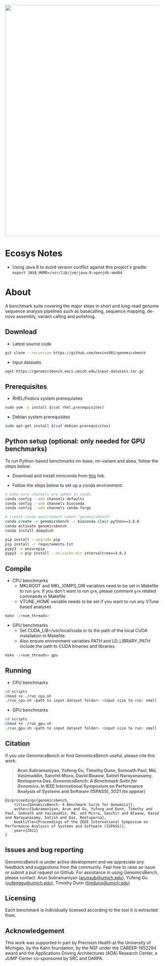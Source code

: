 <p align="center"><img src="https://github.com/arun-sub/punnet/blob/master/img/GenomicsBenchLogo-Colored.png" width="750"></p>

# Ecosys Notes
- Using Java 8 to avoid version conflict against this project's gradle: `export JAVA_HOME=/usr/lib/jvm/java-8-openjdk-amd64`
`

# About

A benchmark suite covering the major steps in short and long-read genome sequence analysis pipelines such as basecalling, sequence mapping, de-novo assembly, variant calling and polishing.

## Download

* Latest source code

```bash
git clone --recursive https://github.com/kevins981/genomicsbench
```

* Input datasets

```bash
wget https://genomicsbench.eecs.umich.edu/input-datasets.tar.gz
```

## Prerequisites

* RHEL/Fedora system prerequisites

```bash
sudo yum -y install $(cat rhel.prerequisites)
```
* Debian system prerequisites

```bash
sudo apt-get install $(cat debian.prerequisites)
```

## Python setup (optional: only needed for GPU benchmarks)

To run Python-based benchmarks nn-base, nn-variant and abea, follow the steps below:

* Download and install miniconda from [this](https://docs.conda.io/projects/continuumio-conda/en/latest/user-guide/install/download.html) link.

* Follow the steps below to set up a conda environment:

```bash
# make sure channels are added in conda
conda config --add channels defaults
conda config --add channels bioconda
conda config --add channels conda-forge

# create conda environment named "genomicsbench"
conda create -n genomicsbench -c bioconda clair python==3.6.8
conda activate genomicsbench
conda install deepdish

pip install --upgrade pip
pip install -r requirements.txt
pypy3 -m ensurepip
pypy3 -m pip install --no-cache-dir intervaltree==3.0.2
```

## Compile

* CPU benchmarks
    * MKLROOT and MKL_IOMPS_DIR variables need to be set in Makefile to run `grm`. If you don't want to run `grm`, please comment `grm` related commands in Makefile
    * VTUNE_HOME variable needs to be set if you want to run any VTune based analyses

```bash
make -j<num_threads>
```

* GPU benchmarks
  * Set CUDA_LIB=/usr/local/cuda or to the path of the local CUDA installation in Makefile. 
  * Also ensure environment variables PATH and LD_LIBRARY_PATH include the path to CUDA binaries and libraries.

```bash
make -j<num_threads> gpu
```

## Running

* CPU benchmarks

```bash
cd scripts
chmod +x ./run_cpu.sh
./run_cpu.sh <path to input dataset folder> <input size to run: small | large>
```

* GPU benchmarks

```bash
cd scripts
chmod +x ./run_gpu.sh
./run_gpu.sh <path to input dataset folder> <input size to run: small | large>
```

## Citation

If you use GenomicsBench or find GenomicsBench useful, please cite this work:

> **Arun Subramaniyan, Yufeng Gu, Timothy Dunn, Somnath Paul, Md. Vasimuddin, Sanchit Misra, David Blaauw, Satish Narayanasamy, Reetuparna Das. *GenomicsBench: A Benchmark Suite for Genomics*, In IEEE International Symposium on Performance Analysis of Systems and Software (ISPASS), 2021 (to appear)**

```
@inproceedings{genomicsbench,
    title={GenomicsBench: A Benchmark Suite for Genomics}},
    author={Subramaniyan, Arun and Gu, Yufeng and Dunn, Timothy and Paul, Somnath and Vasimuddin, Md. and Misra, Sanchit and Blaauw, David and Narayanasamy, Satish and Das, Reetuparna},
    booktitle={Proceedings of the IEEE International Symposium on Performance Analysis of Systems and Software (ISPASS)},
    year={2021}
}
```

## Issues and bug reporting

GenomicsBench is under active development and we appreciate any feedback and suggestions from the community. Feel free to raise an issue or submit a pull request on Github. For assistance in using GenomicsBench, please contact: Arun Subramaniyan (arunsub@umich.edu), Yufeng Gu (yufenggu@umich.edu), Timothy Dunn (timdunn@umich.edu)

## Licensing

Each benchmark is individually licensed according to the tool it is extracted from.

## Acknowledgement

This work was supported in part by Precision Health at the University of Michigan, by the Kahn foundation, by the NSF under the CAREER-1652294 award and the Applications Driving Architectures (ADA) Research Center, a JUMP Center co-sponsored by SRC and DARPA.

